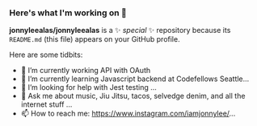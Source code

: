 ### Here's what I'm working on 👋


**jonnyleealas/jonnyleealas** is a ✨ _special_ ✨ repository because its `README.md` (this file) appears on your GitHub profile.

Here are some tidbits:

- 🔭 I’m currently working API with OAuth
- 🌱 I’m currently learning Javascript backend at Codefellows Seattle...
- 🤔 I’m looking for help with Jest testing ...
- 💬 Ask me about music, Jiu Jitsu, tacos, selvedge denim, and all the internet stuff ...
- 📫 How to reach me: https://www.instagram.com/iamjonnylee/...


